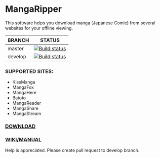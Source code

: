# MangaRipper

This software helps you download manga (Japanese Comic) from several websites for your offline viewing.

| BRANCH | STATUS |
| --- | --- |
| master | [![Build status](https://ci.appveyor.com/api/projects/status/92scfmfbep7b9ieo/branch/master?svg=true)](https://ci.appveyor.com/project/NguyenDanPhuong/mangaripper/branch/master) |
| develop | [![Build status](https://ci.appveyor.com/api/projects/status/92scfmfbep7b9ieo/branch/develop?svg=true)](https://ci.appveyor.com/project/NguyenDanPhuong/mangaripper/branch/develop) |

### SUPPORTED SITES:
- KissManga
- MangaFox
- MangaHere
- Batoto
- MangaReader
- MangaShare
- MangaStream

### [DOWNLOAD](https://github.com/NguyenDanPhuong/MangaRipper/releases/latest)

### [WIKI/MANUAL](https://github.com/NguyenDanPhuong/MangaRipper/wiki)

Help is appreciated. Please create pull request to develop branch.

